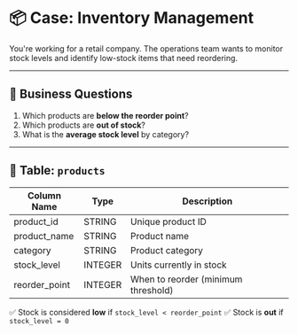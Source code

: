 # 📦 Case: Inventory Management

You're working for a retail company. The operations team wants to monitor stock levels and identify low-stock items that need reordering.

---

## 🎯 Business Questions

1. Which products are **below the reorder point**?
2. Which products are **out of stock**?
3. What is the **average stock level** by category?

---

## 📂 Table: `products`

| Column Name     | Type    | Description                        |
|------------------|---------|------------------------------------|
| product_id       | STRING  | Unique product ID                  |
| product_name     | STRING  | Product name                       |
| category         | STRING  | Product category                   |
| stock_level      | INTEGER | Units currently in stock           |
| reorder_point    | INTEGER | When to reorder (minimum threshold)|

✅ Stock is considered **low** if `stock_level < reorder_point`
✅ Stock is **out** if `stock_level = 0`
